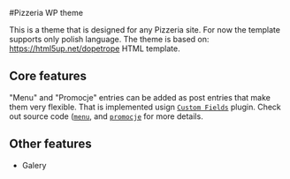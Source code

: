 #Pizzeria WP theme

This is a theme that is designed for any Pizzeria site.
For now the template supports only polish language.
The theme is based on: https://html5up.net/dopetrope HTML template.

## Core features

"Menu" and "Promocje" entries can be added as post entries that make
them very flexible. That is implemented usign [`Custom Fields`](https://codex.wordpress.org/Custom_Fields) plugin.
Check out source code ([`menu`](https://github.com/sylwiavv/pizzeria-wp/blob/master/page-templates/menu.php),
and [`promocje`](https://github.com/sylwiavv/pizzeria-wp/blob/master/page-templates/promocje.php) for more details.

## Other features

* Galery
